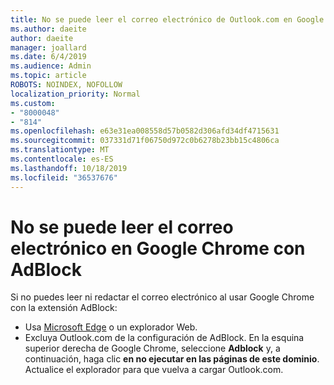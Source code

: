 ```yaml
---
title: No se puede leer el correo electrónico de Outlook.com en Google Chrome con AdBlock
ms.author: daeite
author: daeite
manager: joallard
ms.date: 6/4/2019
ms.audience: Admin
ms.topic: article
ROBOTS: NOINDEX, NOFOLLOW
localization_priority: Normal
ms.custom:
- "8000048"
- "814"
ms.openlocfilehash: e63e31ea008558d57b0582d306afd34df4715631
ms.sourcegitcommit: 037331d71f06750d972c0b6278b23bb15c4806ca
ms.translationtype: MT
ms.contentlocale: es-ES
ms.lasthandoff: 10/18/2019
ms.locfileid: "36537676"
---
```

# <a name="cant-read-email-in-google-chrome-with-adblock"></a>No se puede leer el correo electrónico en Google Chrome con AdBlock

Si no puedes leer ni redactar el correo electrónico al usar Google Chrome con la extensión AdBlock:

- Usa [Microsoft Edge](https://go.microsoft.com/fwlink/p/?linkid=2001503&amp;clcid=0x409) o un explorador Web.
- Excluya Outlook.com de la configuración de AdBlock. En la esquina superior derecha de Google Chrome, seleccione **Adblock** y, a continuación, haga clic **en no ejecutar en las páginas de este dominio**. Actualice el explorador para que vuelva a cargar Outlook.com.